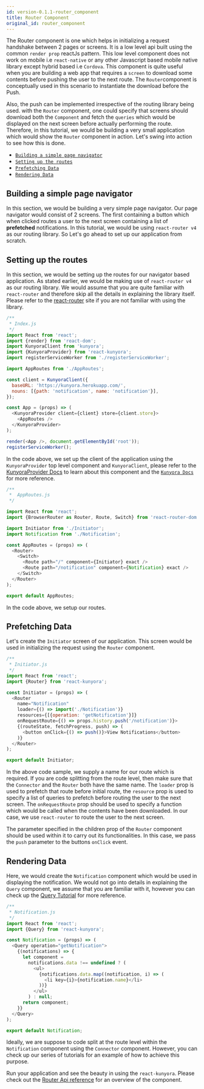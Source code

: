 ```yaml
---
id: version-0.1.1-router_component
title: Router Component
original_id: router_component
---
```


The Router component is one which helps in initializing a request handshake between 2 pages or screens. It is a low level api built using the common `render prop` reactJs pattern. This low level component does not work on mobile i.e `react-native` or any other Javascript based mobile native library except hybrid based i.e `Cordova`. This component is quite useful when you are building a web app that requires a `screen` to download some contents before pushing the user to the next route. The `Router`component is conceptually used in this scenario to instantiate the download before the Push.

Also, the push can be implemented irrespective of the routing library being used. with the `Router` component, one could specify that screens should download both the `Component` and fetch the `queries` which would be displayed on the next screen before actually performing the route. Therefore, in this tutorial, we would be building a very small application which would show the `Router` component in action. Let's swing into action to see how this is done.

* [`Building a simple page navigator`](router_component.md#building-a-simple-page-navigator)
* [`Setting up the routes`](router_component.md#setting-up-the-routes)
* [`Prefetching Data`](router_component.md#prefetching-data)
* [`Rendering Data`](router_component.md#rendering-data)

## Building a simple page navigator

In this section, we would be building a very simple page navigator. Our page navigator would consist of 2 screens. The first containing a button which when clicked routes a user to the next screen containing a list of **prefetched** notifications. In this tutorial, we would be using `react-router v4` as our routing library. So Let's go ahead to set up our application from scratch.

## Setting up the routes

In this section, we would be setting up the routes for our navigator based application. As stated earlier, we would be making use of `react-router v4` as our routing library. We would assume that you are quite familiar with `react-router` and therefore skip all the details in explaining the library itself. Please refer to the [react-router](https://reacttraining.com) site if you are not familiar with using the library.

```javascript
/**
 * Index.js
 */
import React from 'react';
import {render} from 'react-dom';
import KunyoraClient from 'kunyora';
import {KunyoraProvider} from 'react-kunyora';
import registerServiceWorker from './registerServiceWorker';

import AppRoutes from './AppRoutes';

const client = KunyoraClient({
  baseURL: 'https://kunyora.herokuapp.com/',
  nouns: [{path: 'notification', name: 'notification'}],
});

const App = (props) => (
  <KunyoraProvider client={client} store={client.store}>
    <AppRoutes />
  </KunyoraProvider>
);

render(<App />, document.getElementById('root'));
registerServiceWorker();
```

In the code above, we set up the client of the application using the `KunyoraProvider` top level component and `KunyoraClient`, please refer to the [KunyoraProvider Docs](kunyora_provider_component.md) to learn about this component and the [`Kunyora Docs`](kunyora_tutorial.md) for more reference.

```javascript
/**
 *  AppRoutes.js
 */

import React from 'react';
import {BrowserRouter as Router, Route, Switch} from 'react-router-dom';

import Initiator from './Initiator';
import Notification from './Notification';

const AppRoutes = (props) => (
  <Router>
    <Switch>
      <Route path="/" component={Initiator} exact />
      <Route path="/notification" component={Notification} exact />
    </Switch>
  </Router>
);

export default AppRoutes;
```

In the code above, we setup our routes.

## Prefetching Data

Let's create the `Initiator` screen of our application. This screen would be used in initializing the request using the `Router` component.

```javascript
/**
 * Initiator.js
 */
import React from 'react';
import {Router} from 'react-kunyora';

const Initiator = (props) => (
  <Router
    name="Notification"
    loader={() => import('./Notification')}
    resources={[{operation: 'getNotification'}]}
    onRequestRoute={() => props.history.push('/notification')}>
    {(routeState, fetchProgress, push) => (
      <button onClick={() => push()}>View Notifications</button>
    )}
  </Router>
);

export default Initiator;
```

In the above code sample, we supply a name for our route which is required. If you are code splitting from the route level, then make sure that the `Connector` and the `Router` both have the same name. The `loader` prop is used to prefetch that route before initial route, the `resource` prop is used to specify a list of queries to prefetch before routing the user to the next screen. The `onRequestRoute` prop should be used to specify a function which would be called when the contents have been downloaded. In our case, we use `react-router` to route the user to the next screen.

The parameter specified in the children prop of the `Router` component should be used within it to carry out its functionalities. In this case, we pass the `push` parameter to the buttons `onClick` event.

## Rendering Data

Here, we would create the `Notification` component which would be used in displaying the notification. We would not go into details in explaining the `Query` component, we assume that you are familiar with it, however you can check up the [Query Tutorial](query_component.md) for more reference.

```javascript
/**
 * Notification.js
 */
import React from 'react';
import {Query} from 'react-kunyora';

const Notification = (props) => (
  <Query operation="getNotification">
    {(notifications) => {
      let component =
        notifications.data !== undefined ? (
          <ul>
            {notifications.data.map((notification, i) => (
              <li key={i}>{notification.name}</li>
            ))}
          </ul>
        ) : null;
      return component;
    }}
  </Query>
);

export default Notification;
```

Ideally, we are suppose to code split at the route level within the `Notification` component using the `Connector` component. However, you can check up our series of tutorials for an example of how to achieve this purpose.

Run your application and see the beauty in using the `react-kunyora`. Please check out the [Router Api reference](router_component_api_overview.md) for an overview of the component.
